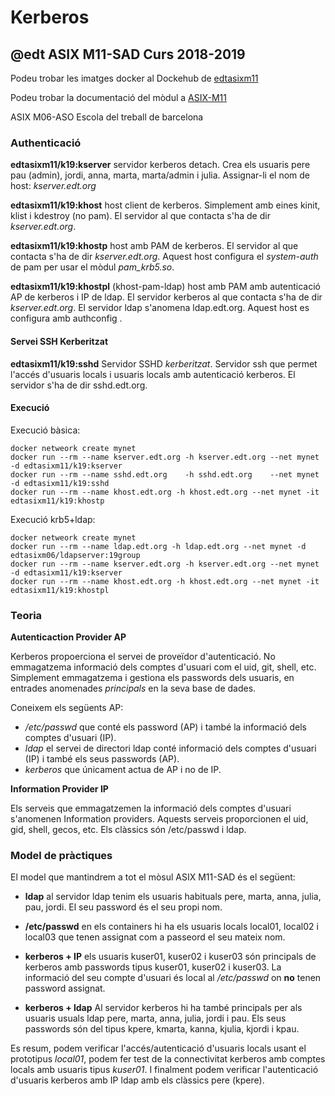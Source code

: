# Kerberos
## @edt ASIX M11-SAD Curs 2018-2019

Podeu trobar les imatges docker al Dockehub de [edtasixm11](https://hub.docker.com/u/edtasixm11/)

Podeu trobar la documentació del mòdul a [ASIX-M11](https://sites.google.com/site/asixm11edt/)

ASIX M06-ASO Escola del treball de barcelona


### Authenticació

**edtasixm11/k19:kserver** servidor kerberos detach. Crea els usuaris pere
  pau (admin), jordi, anna, marta, marta/admin i julia.
  Assignar-li el nom de host: *kserver.edt.org*

**edtasixm11/k19:khost** host client de kerberos. Simplement amb eines 
  kinit, klist i kdestroy (no pam). El servidor al que contacta s'ha 
  de dir *kserver.edt.org*.

**edtasixm11/k19:khostp** host amb PAM de  kerberos. El servidor al que contacta s'ha
  de dir *kserver.edt.org*. Aquest host configura el *system-auth* de pam per usar el
  mòdul *pam_krb5.so*.

**edtasixm11/k19:khostpl** (khost-pam-ldap) host amb PAM amb autenticació AP de  kerberos i IP de ldap.
  El servidor kerberos al que contacta s'ha de dir *kserver.edt.org*. El servidor ldap
  s'anomena ldap.edt.org. Aquest host es configura amb authconfig .

#### Servei SSH Kerberitzat

**edtasixm11/k19:sshd** Servidor SSHD *kerberitzat*. Servidor ssh que permet
  l'accés d'usuaris locals i usuaris locals amb autenticació kerberos. El
  servidor s'ha de dir sshd.edt.org.


#### Execució

Execució bàsica:
```
docker netweork create mynet
docker run --rm --name kserver.edt.org -h kserver.edt.org --net mynet -d edtasixm11/k19:kserver
docker run --rm --name sshd.edt.org    -h sshd.edt.org    --net mynet -d edtasixm11/k19:sshd
docker run --rm --name khost.edt.org -h khost.edt.org --net mynet -it edtasixm11/k19:khostp
```

Execució krb5+ldap:
```
docker netweork create mynet
docker run --rm --name ldap.edt.org -h ldap.edt.org --net mynet -d edtasixm06/ldapserver:19group
docker run --rm --name kserver.edt.org -h kserver.edt.org --net mynet -d edtasixm11/k19:kserver
docker run --rm --name khost.edt.org -h khost.edt.org --net mynet -it edtasixm11/k19:khostpl
```


### Teoria

**Autenticaction Provider AP**

Kerberos propoerciona el servei de proveïdor d'autenticació. No emmagatzema informació dels comptes d'usuari com
el uid, git, shell, etc. Simplement emmagatzema i gestiona els passwords dels usuaris, en entrades anomenades 
*principals* en la seva base de dades.

Coneixem els següents AP:

 * */etc/passwd* que conté els password (AP) i també la informació dels comptes d'usuari (IP).
 * *ldap* el servei de directori ldap conté informació dels comptes d'usuari (IP) i també els seus passwords (AP).
 * *kerberos* que únicament actua de AP i no de IP.

**Information Provider IP**

Els serveis que emmagatzemen la informació dels comptes d'usuari s'anomenen Information providers. Aquests
serveis proporcionen el uid, gid, shell, gecos, etc. Els clàssics són /etc/passwd i ldap.


### Model de pràctiques

El model que mantindrem a tot el mòsul ASIX M11-SAD és el següent:

 * **ldap** al servidor ldap tenim els usuaris habituals pere, marta, anna, julia, pau, jordi. El seu
  password és el seu propi nom.

 * **/etc/passwd** en els containers hi ha els usuaris locals local01, local02 i local03 que tenen assignat 
  com a passeord el seu mateix nom.

 * **kerberos + IP** els usuaris kuser01, kuser02 i kuser03 són principals de kerberos amb passwords tipus kuser01,
  kuser02 i kuser03. La informació del seu compte d'usuari és local al */etc/passwd* on **no** tenen password
  assignat.

 * **kerberos + ldap** Al servidor kerberos hi ha també principals per als usuaris usuals ldap pere, marta, anna, julia,
  jordi i pau. Els seus passwords són del tipus kpere, kmarta, kanna, kjulia, kjordi i kpau.

Es resum, podem verificar l'accés/autenticació d'usuaris locals usant el prototipus *local01*, podem fer test de la
connectivitat kerberos amb comptes locals amb usuaris tipus *kuser01*.  I finalment podem verificar l'autenticació
d'usuaris kerberos amb IP ldap amb els clàssics pere (kpere).


